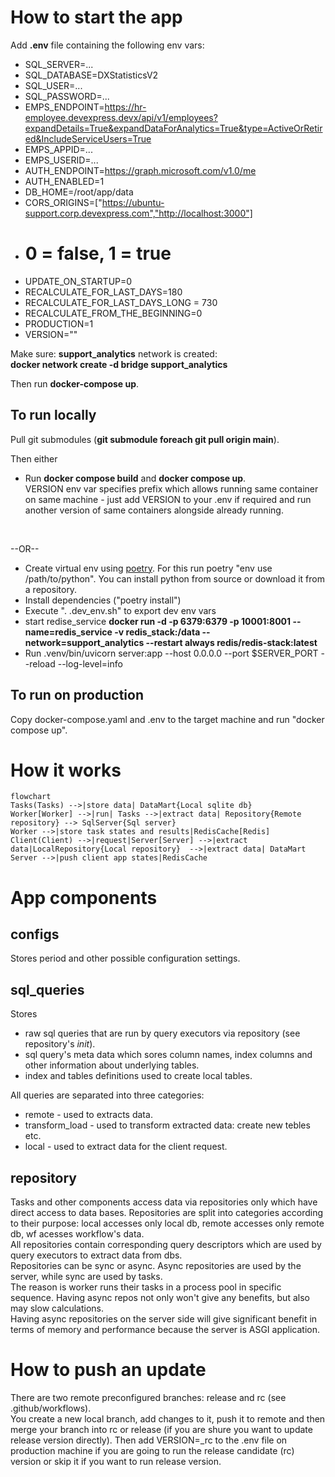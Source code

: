 # How to start the app

Add **.env** file containing the following env vars:
 - SQL_SERVER=...
 - SQL_DATABASE=DXStatisticsV2
 - SQL_USER=...
 - SQL_PASSWORD=...
 - EMPS_ENDPOINT=https://hr-employee.devexpress.devx/api/v1/employees?expandDetails=True&expandDataForAnalytics=True&type=ActiveOrRetired&IncludeServiceUsers=True
 - EMPS_APPID=...
 - EMPS_USERID=...
 - AUTH_ENDPOINT=https://graph.microsoft.com/v1.0/me
 - AUTH_ENABLED=1
 - DB_HOME=/root/app/data
 - CORS_ORIGINS=["https://ubuntu-support.corp.devexpress.com","http://localhost:3000"]
 - # 0 = false, 1 = true
 - UPDATE_ON_STARTUP=0
 - RECALCULATE_FOR_LAST_DAYS=180
 - RECALCULATE_FOR_LAST_DAYS_LONG = 730
 - RECALCULATE_FROM_THE_BEGINNING=0
 - PRODUCTION=1
 - VERSION=""

Make sure:
<b>support_analytics</b> network is created:<br> **docker network create -d bridge support_analytics**

Then run <b>docker-compose up</b>.

## To run locally
Pull git submodules (**git submodule foreach git pull origin main**).<br>

Then either<br>
- Run <b>docker compose build</b> and <b>docker compose up</b>.<br>
VERSION env var specifies prefix which allows running same container on same machine - just add VERSION to your .env if required and run another version of same containers alongside already running.
<br>

--OR--<br>

 - Create virtual env using [poetry](https://python-poetry.org/docs/#installation). For this run poetry "env use /path/to/python". You can install python from source or download it from a repository. 
 - Install dependencies ("poetry install")
 - Execute ". .dev_env.sh" to export dev env vars
 - start redise_service **docker run -d -p 6379:6379 -p 10001:8001 --name=redis_service -v redis_stack:/data --network=support_analytics --restart always redis/redis-stack:latest** 
 - Run .venv/bin/uvicorn server:app --host 0.0.0.0 --port $SERVER_PORT --reload --log-level=info

## To run on production
Copy docker-compose.yaml and .env to the target machine and run "docker compose up".

# How it works
```mermaid
flowchart
Tasks(Tasks) -->|store data| DataMart{Local sqlite db}
Worker[Worker] -->|run| Tasks -->|extract data| Repository{Remote repository} --> SqlServer{Sql server}
Worker -->|store task states and results|RedisCache[Redis]
Client(Client) -->|request|Server[Server] -->|extract data|LocalRepository{Local repository}  -->|extract data| DataMart
Server -->|push client app states|RedisCache
```

# App components

## configs
Stores period and other possible configuration settings.<br>

## sql_queries
Stores
- raw sql queries that are run by query executors via repository (see repository's _init_).
- sql query's meta data which sores column names, index columns and other information about underlying tables.
- index and tables definitions used to create local tables.

All queries are separated into three categories:
- remote - used to extracts data.
- transform_load - used to transform extracted data: create new tebles etc.
- local - used to extract data for the client request.

## repository
Tasks and other components access data via repositories only which have direct access to data bases. Repositories are split into categories according to their purpose: local accesses only local db, remote accesses only remote db, wf acesses workflow's data.<br>
All repositories contain corresponding query descriptors which are used by query executors to extract data from dbs.<br>
Repositories can be sync or async. Async repositories are used by the server, while sync are used by tasks.<br>
The reason is worker runs their tasks in a process pool in specific sequence. Having async repos not only won't give any benefits, but also may slow calculations.<br>
Having async repositories on the server side will give significant benefit in terms of memory and performance because the server is ASGI application. 

# How to push an update
There are two remote preconfigured branches: release and rc (see .github/workflows).<br>
You create a new local branch, add changes to it, push it to remote and then merge your branch into rc or release (if you are shure you want to update release version directly). Then add VERSION=_rc to the .env file on production machine if you are going to run the release candidate (rc) version or skip it if you want to run release version.
